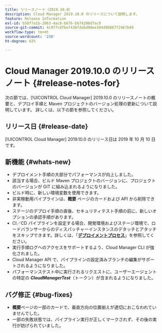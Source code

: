 ```yaml
---
title: リリースノート（2019.10.0）
description: Cloud Manager 2019.10.0 のリリースについて説明します。
feature: Release Information
exl-id: b58f7a1b-2063-4ac8-b676-bb74200d7ac9
source-git-commit: 4c977cdfbef438fdabd90ee104d98887f2467b49
workflow-type: tm+mt
source-wordcount: '238'
ht-degree: 62%

---
```


# Cloud Manager 2019.10.0 のリリースノート {#release-notes-for}

次の節では、[!UICONTROL Cloud Manager] 2019.10.0 のリリースノートの概要と、デプロイ手順と Maven プロジェクトのバージョン処理の更新について説明しています。
詳しくは、以下の節を参照してください。

## リリース日 {#release-date}

[!UICONTROL Cloud Manager] 2019.10.0 のリリース日は 2019 年 10 月 10 日です。

## 新機能 {#whats-new}

* デプロイメント手順の大部分でパフォーマンスが向上しました。
* 該当する場合、ビルド Maven プロジェクトのバージョンに、プロジェクトのバージョンが GIT に組み込まれるようになりました。
* ビルド時に、新しい環境変数を使用できます。
* 非実稼動用パイプラインは、**概要** ページのカードおよび API から削除できます。
* ステージのデプロイ手順の直後、セキュリティテスト手順の前に、新しいオプションの承認手順があります。
* CI／CD パイプラインを設定する場合、開発環境およびステージ環境で、ロードバランサーからのディスパッチャーインスタンスのデタッチとアタッチをスキップできます。詳しくは、「**[デプロイメントプロセス](/help/using/code-deployment.md)**」を参照してください。
* 実行手順ログへのアクセスをサポートするよう、Cloud Manager CLI が強化されました。
* Cloud Manager API で、パイプラインの設定済みブランチの編集がサポートされるようになりました。
* パフォーマンステスト中に実行されるリクエストに、ユーザーエージェントの特定の ***CloudManagerTest***（トークン）が含まれるようになりました。

## バグ修正 {#bug-fixes}

* **概要**&#x200B;ページの一部のカードで、垂直方向の位置揃えが適切におこなわれていませんでした。
* 一部の失敗状態では、パイプライン実行が正しくマークされず、その後の実行が妨げられていました。
